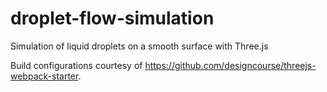 # droplet-flow-simulation

Simulation of liquid droplets on a smooth surface with Three.js

Build configurations courtesy of https://github.com/designcourse/threejs-webpack-starter.
